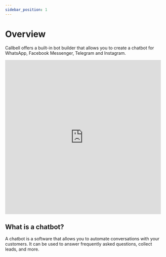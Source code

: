 ```yaml
---
sidebar_position: 1
---
```


# Overview

Callbell offers a built-in bot builder that allows you to create a chatbot for WhatsApp, Facebook Messenger, Telegram and Instagram.

<iframe width="100%" height="500" src="https://www.youtube.com/embed/e9EcR9gA6NI" title="Create your first bot in 5 minutes - Callbell" frameborder="0" allow="accelerometer; autoplay; clipboard-write; encrypted-media; gyroscope; picture-in-picture; web-share" allowfullscreen></iframe>

## What is a chatbot?

A chatbot is a software that allows you to automate conversations with your customers. It can be used to answer frequently asked questions, collect leads, and more.
